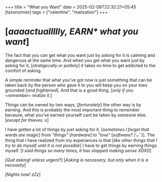 +++
title = "What you Want"
date = 2025-02-09T22:32:21+05:45
[taxonomies]
tags = ["valentine", "realization"]
+++

# [_aaaactuallllly, EARN* what you want_]

The fact that you can get what you want just by asking for it
is calming and dangerous at the same time. And when you get what
you want just by asking for it, [_stratigecally or politely_] it
takes no time to get addicted to the comfort of asking.

A simple reminder that what you've got now is just something that
can be taken back by the person who gave it to you will keep you
on your toes grounded [_and frightened_]. And that is a good thing.
[_only if you ~remember~ realize it._]

Things can be owned by two ways, [_fortunately_] the other way is
by earning. And this is probably the most important thing to
remember because, what you've earned yourself cant be taken by
someone else. [_except for thieves :x_]

I have gotten a lot of things by just asking for it, [_sometimes
I forget that words are magic_] from _"things"_ [_hardware_] to
_"love"_ [_software?  (´ᴗ`‘)_]. The thing that I have realized from
my experiances is that [_like other things that I try to do myself
until it is not possible_] I have to get things by earning things
myself. [_I said things so many times, it has stopped making sense XDXD_]

[_Quit asking! unless urgent?_] [_Asking is necessary, but only when it
is a necessity_]

[_Nights now! zZz_]
